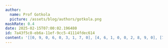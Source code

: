```yaml
---
author:
  name: Prof Gotkola
  picture: /assets/blog/authors/gotkola.png
maskRate: 0.4
date: 2025-02-15T07:00:02.196480
id: 7a43f5c8-eb6a-11ef-9cc5-41114fdec614
content: '[[0, 9, 0, 6, 0, 3, 1, 7, 0], [4, 6, 1, 0, 0, 2, 8, 9, 0], [7, 0, 8, 9, 4, 0, 6, 2, 0], [0, 0, 5, 4, 2, 9, 7, 0, 6], [0, 0, 0, 0, 1, 0, 0, 3, 9], [0, 0, 4, 3, 6, 8, 5, 0, 2], [1, 5, 3, 0, 9, 4, 0, 6, 7], [6, 0, 0, 0, 0, 5, 3, 4, 0], [8, 4, 7, 0, 3, 0, 9, 0, 1]]'
---
```

